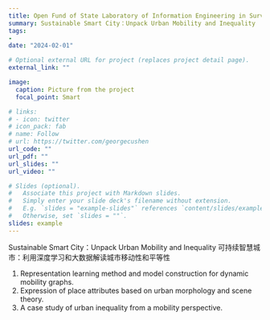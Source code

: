 ```yaml
---
title: Open Fund of State Laboratory of Information Engineering in Surveying, Mapping and Remote Sensing
summary: Sustainable Smart City：Unpack Urban Mobility and Inequality
tags: 
- 
date: "2024-02-01"

# Optional external URL for project (replaces project detail page).
external_link: ""

image:
  caption: Picture from the project
  focal_point: Smart

# links:
# - icon: twitter
# icon_pack: fab
# name: Follow
# url: https://twitter.com/georgecushen
url_code: ""
url_pdf: ""
url_slides: ""
url_video: ""

# Slides (optional).
#   Associate this project with Markdown slides.
#   Simply enter your slide deck's filename without extension.
#   E.g. `slides = "example-slides"` references `content/slides/example-slides.md`.
#   Otherwise, set `slides = ""`.
slides: example
---
```

Sustainable Smart City：Unpack Urban Mobility and Inequality
可持续智慧城市：利用深度学习和大数据解读城市移动性和平等性
1. Representation learning method and model construction for dynamic mobility graphs.
2. Expression of place attributes based on urban morphology and scene theory.
3. A case study of urban inequality from a mobility perspective.




